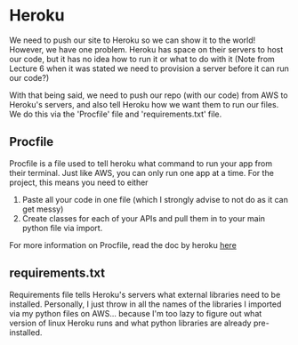 # Heroku 
We need to push our site to Heroku so we can show it to the world! However, we have one problem. Heroku has space on their servers to host our code, but it has no idea how to run it or what to do with it (Note from Lecture 6 when it was stated we need to provision a server before it can run our code?)

With that being said, we need to push our repo (with our code) from AWS to Heroku's servers, and also tell Heroku how we want them to run our files. We do this via the 'Procfile' file and 'requirements.txt' file.

## Procfile
Procfile is a file used to tell heroku what command to run your app from their terminal. Just like AWS, you can only run one app at a time. For the project, this means you need to either
1. Paste all your code in one file (which I strongly advise to not do as it can get messy)
2. Create classes for each of your APIs and pull them in to your main python file via import.

For more information on Procfile, read the doc by heroku [here](https://devcenter.heroku.com/articles/procfile)

## requirements.txt
Requirements file tells Heroku's servers what external libraries need to be installed. Personally, I just throw in all the names of the libraries I imported via my python files on AWS... because I'm too lazy to figure out what version of linux Heroku runs and what python libraries are already pre-installed.
